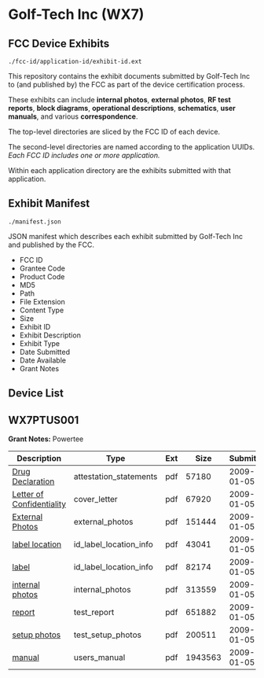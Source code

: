 # Golf-Tech Inc (WX7)
## FCC Device Exhibits

```
./fcc-id/application-id/exhibit-id.ext
```

This repository contains the exhibit documents submitted by Golf-Tech Inc to (and published by) the FCC as part of the device certification process.

These exhibits can include **internal photos**, **external photos**, **RF test reports**, **block diagrams**, **operational descriptions**, **schematics**, **user manuals**, and various **correspondence**.

The top-level directories are sliced by the FCC ID of each device.

The second-level directories are named according to the application UUIDs. *Each FCC ID includes one or more application.*

Within each application directory are the exhibits submitted with that application. 

## Exhibit Manifest

```
./manifest.json
```

JSON manifest which describes each exhibit submitted by Golf-Tech Inc and published by the FCC.

- FCC ID
- Grantee Code
- Product Code
- MD5
- Path
- File Extension
- Content Type
- Size
- Exhibit ID
- Exhibit Description
- Exhibit Type
- Date Submitted
- Date Available
- Grant Notes

## Device List
## WX7PTUS001
**Grant Notes:** Powertee

| Description | Type | Ext | Size | Submitted | Available |
| ----------- | ---- | --- | ---- | --------- | --------- |
| [Drug Declaration](WX7PTUS001/3fe4abb30abca92a3b9e989f3fd1484a/1051770.pdf) | attestation_statements | pdf | 57180 | 2009-01-05 | 2009-01-05 |
| [Letter of Confidentiality](WX7PTUS001/3fe4abb30abca92a3b9e989f3fd1484a/1051774.pdf) | cover_letter | pdf | 67920 | 2009-01-05 | 2009-01-05 |
| [External Photos](WX7PTUS001/3fe4abb30abca92a3b9e989f3fd1484a/1051777.pdf) | external_photos | pdf | 151444 | 2009-01-05 | 2009-01-05 |
| [label location](WX7PTUS001/3fe4abb30abca92a3b9e989f3fd1484a/1051775.pdf) | id_label_location_info | pdf | 43041 | 2009-01-05 | 2009-01-05 |
| [label](WX7PTUS001/3fe4abb30abca92a3b9e989f3fd1484a/1051776.pdf) | id_label_location_info | pdf | 82174 | 2009-01-05 | 2009-01-05 |
| [internal photos](WX7PTUS001/3fe4abb30abca92a3b9e989f3fd1484a/1051802.pdf) | internal_photos | pdf | 313559 | 2009-01-05 | 2009-01-05 |
| [report](WX7PTUS001/3fe4abb30abca92a3b9e989f3fd1484a/1051785.pdf) | test_report | pdf | 651882 | 2009-01-05 | 2009-01-05 |
| [setup photos](WX7PTUS001/3fe4abb30abca92a3b9e989f3fd1484a/1051786.pdf) | test_setup_photos | pdf | 200511 | 2009-01-05 | 2009-01-05 |
| [manual](WX7PTUS001/3fe4abb30abca92a3b9e989f3fd1484a/1051787.pdf) | users_manual | pdf | 1943563 | 2009-01-05 | 2009-01-05 |
